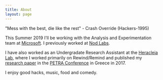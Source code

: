 ```yaml
---
title: About
layout: page
---
```


"Mess with the best, die like the rest" - Crash Override (Hackers-1995)

This Summer 2019 I'll be working with the Analysis and Experimentation team at <a href="https://microsoft.com/" target="_blank">Microsoft</a>. I previously worked at <a href="https://nod.com/" target="_blank">Nod Labs</a>.

I have also worked as an Undergradate Research Assistant at the <a href="https://heracleia.uta.edu/" target="_blank">Heracleia Lab</a>, where I worked primarily on Rewind/Remind and published my <a href="https://dl.acm.org/citation.cfm?id=3076178" target="_blank">research paper</a> in the <a href="https://dl.acm.org/event.cfm?id=RE196" target="_blank">PETRA Conference</a> in Greece in 2017.

I enjoy good hacks, music, food and comedy. 

<ul>
</ul>
